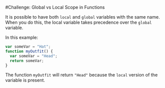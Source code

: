 #Challenge: Global vs Local Scope in Functions

It is possible to have both `local` and `global` variables with the same name. When you do this, the local variable takes precedence over the `global` variable.

In this example:

```js
var someVar = "Hat";
function myOutfit() {
  var someVar = "Head";
  return someVar;
}
```

The function `myOutfit` will return `"Head"` because the `local` version of the variable is present.